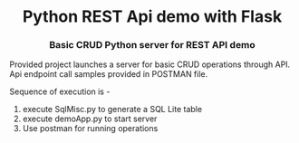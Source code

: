 <h1 align="center">Python REST Api demo with Flask</h1>
<h3 align="center">Basic CRUD Python server for REST API demo</h3>
Provided project launches a server for basic CRUD operations through API.  
Api endpoint call samples provided in POSTMAN file.

Sequence of execution is -
1. execute SqlMisc.py to generate a SQL Lite table
2. execute demoApp.py to start server
3. Use postman for running operations
